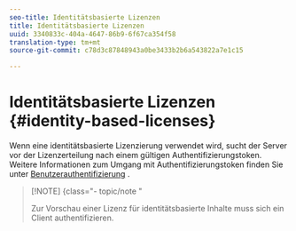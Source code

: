 ```yaml
---
seo-title: Identitätsbasierte Lizenzen
title: Identitätsbasierte Lizenzen
uuid: 3340833c-404a-4647-86b9-6f67ca354f58
translation-type: tm+mt
source-git-commit: c78d3c87848943a0be3433b2b6a543822a7e1c15

---
```



# Identitätsbasierte Lizenzen {#identity-based-licenses}

Wenn eine identitätsbasierte Lizenzierung verwendet wird, sucht der Server vor der Lizenzerteilung nach einem gültigen Authentifizierungstoken. Weitere Informationen zum Umgang mit Authentifizierungstoken finden Sie unter [Benutzerauthentifizierung](../../../aaxs-protecting-content/content-introduction/content-usage-rules/content-authentication/content-user-authentication.md) .

>[!NOTE] {class=&quot;- topic/note &quot;
>
>Zur Vorschau einer Lizenz für identitätsbasierte Inhalte muss sich ein Client authentifizieren.

